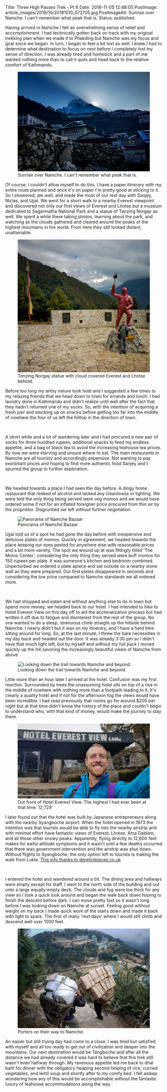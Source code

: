 Title: Three High Passes Trek - Pt 6
Date: 2018-11-05 12:48:05
PostImage: article_images/2018/10/20181010_072705.jpg
PostImageAlt: Sunrise over Namche. I can't remember what peak that is.
Status: published

<p>Having arrived in Namche I felt an overwhelming sense of relief and accomplishment. I had technically gotten back on track with my original trekking plan when we made it to Phakding but Namche was my focus and goal since we began. In turn, I began to feel a bit lost as well. I knew I had to determine what destination to focus on next before I completely lost my sense of direction. I was already tired and homesick and a part of me wanted nothing more than to call it quits and head back to the relative comfort of Kathmandu.</p>

<figure><img class="size-large wp-image-959" src="/images/article_images/2018/10/20181010_072705.jpg" alt="Sunrise over Namche. I can't remember what peak that is." /><figcaption>Sunrise over Namche. I can't remember what peak that is.</figcaption></figure>

<p>Of course, I couldn't allow myself to do this. I have a paper itinerary with my entire route planned and once it's on paper I'm pretty good at sticking to it. So I showered, ate well, and made the most of our rest day with Sanjey, Niclas, and Ujjal. We went for a short walk to a nearby Everest viewpoint and discovered not only our first views of Everest and Lhotse but a museum dedicated to Sagarmatha National Park and a statue of Tenzing Norgay as well. We spent a while there taking photos, learning about the park, and watching as the clouds gathered and cleared around the peaks of the highest mountains in the world. From here they still looked distant, unattainable.</p>

<figure><img class="size-large wp-image-960" src="/images/article_images/2018/10/20181010_110255.jpg" alt="Tenzing Norgay statue with cloud covered Everest and Lhotse behind." /><figcaption>Tenzing Norgay statue with cloud covered Everest and Lhotse behind.</figcaption></figure>

<p>Before too long my antsy nature took hold and I suggested a few times to my relaxing friends that we head down to town for errands and lunch. I had laundry done in Kathmandu and didn't realize until well after the fact that they hadn't returned one of my socks. So, with the intention of acquiring a fresh pair and stocking up on snacks before getting too far into the middle of nowhere the four of us left the hilltop in the direction of town.</p>

<br/>

<p>A short while and a lot of wandering later and I had procured a new pair of socks for three hundred rupees, additional snacks to feed my endless appetite, and a bag of black tea to avoid the increasing teahouse tea prices. By now we were starving and unsure where to eat. The main restaurants in Namche are all touristy and accordingly expensive. Not wanting to pay exorbitant prices and hoping to find more authentic food Sanjey and I spurred the group to further exploration.</p>

<br />

<p>We headed towards a place I had seen the day before. A dingy home restaurant that reeked of alcohol and lacked any cleanliness or lighting. We were told the only thing being served were veg momos and we would have ordered some if not for an inflated foreigner price procured from thin air by the proprietor. Disgruntled we left without further negotiation.</p>

<figure><img class="size-large wp-image-961" src="/images/article_images/2018/10/20181010_120413.jpg" alt="Panorama of Namche Bazaar" /><figcaption>Panorama of Namche Bazaar</figcaption></figure>

<p>Ujjal told us of a spot he had gone the day before with inexpensive and delicious plates of momos. Quickly in agreement, we headed towards the place keeping our eyes peeled for anywhere else with reasonable prices and a bit more variety. The spot we wound up at was fittingly titled 'The Momo Center', considering the only thing they served were buff momos for 150 rupees per plate. It was someone's kitchen and bedroom combined. Unperturbed we ordered a plate apiece and sat outside on a nearby stone wall as they were prepared. Our first plates disappeared in seconds and considering the low price compared to Namche standards we all ordered more.</p>

<br />

<p>We had shopped and eaten and without anything else to do in town but spend more money, we headed back to our hotel. I had intended to hike to Hotel Everest View on this day off to aid the acclimatization process but had written it off due to fatigue and disinterest from the rest of the group. No one wanted to do a steep, strenuous climb straight up the hillside behind Namche. I nearly didn't but it was on my itinerary, and I have a hard time sitting around for long. So, at the last minute, I threw the bare necessities in my day back and headed out the door. It was already 3:30 pm so I didn't have that much light left, but by myself and without my full pack I moved quickly up the hill savoring the increasingly beautiful views of Namche from above.</p>

<figure><img class="size-large wp-image-962" src="/images/article_images/2018/10/20181010_171355-e1541348440247.jpg" alt="Looking down the trail towards Namche and beyond." /><figcaption>Looking down the trail towards Namche and beyond.</figcaption></figure>

<p>Little more than an hour later I arrived at the hotel. Confusion was my first reaction. Surrounded by trees the unassuming hotel sits on top of a rise in the middle of nowhere with nothing more than a footpath leading to it. It's clearly a quality hotel and if not for the afternoon fog the views would have been incredible. I had read previously that rooms go for around $200 per night but at that time didn't know the history of the place and couldn't begin to understand who, with that kind of money, would make the journey to stay there.</p>

<figure><img class="size-large wp-image-963" src="/images/article_images/2018/10/20181010_164422.jpg" alt="Out front of Hotel Everest View. The highest I had ever been at that time. 12,729'" /><figcaption>Out front of Hotel Everest View. The highest I had ever been at that time. 12,729'</figcaption></figure>

<p>I later found out that the hotel was built by Japanese entrepreneurs along with the nearby Syangboche airport. When the hotel opened in 1973 the intention was that tourists would be able to fly into the nearby airstrip and with minimal effort have fantastic views of Everest, Lhotse, Ama Dablam, and all those other snowy peaks. Apparently, flying directly to 12,600 feet makes for awful altitude symptoms and it wasn't until a few deaths occurred that there was government intervention and the airstrip was shut down. Without flights to Syangboche, the only option left to tourists is making the walk from Lukla. <a href="https://www.derelictplaces.co.uk/main/overseas-sites/6964-everest-view-hotel-nepal-aug-08-a.html#.W9qX6ZMzYU4">This info thanks to derelictplaces.co.uk</a></p>

<br />

<p>I entered the hotel and wandered around a bit. The dining area and hallways were empty except for staff. I went to the north side of the building and out onto a large equally empty deck. The clouds and fog were too thick for any view so I took a quick look around and began the walk back down hoping to finish the descent before dark. I can move pretty fast so it wasn't long before I was looking down on Namche at sunset. Feeling good without weight on my back I made quick work of the stairs down and made it back with light to spare. The first of many 'rest days' where I would still climb and descend well over 1000 feet.</p>

<figure><img class="size-large wp-image-966" src="/images/article_images/2018/10/20181010_172225.jpg" alt="Porters on their way to Namche." /><figcaption>Porters on their way to Namche.</figcaption></figure>

<p>An easier but still trying day had come to a close. I was tired but satisfied with myself and all too ready to get out of civilization and deeper into the mountains. Our next destination would be Tengboche and after all the distance we had already covered it was hard to believe that this trek still wasn't even halfway through. My ravenous appetite led me back to dhal baht for dinner with the obligatory heaping second helping of rice, curried vegetables, and lentil soup and shortly after to my comfy bed. I fell asleep wondering how any of this would be accomplishable without the fantastic luxury of teahouse accommodations along the way.</p>